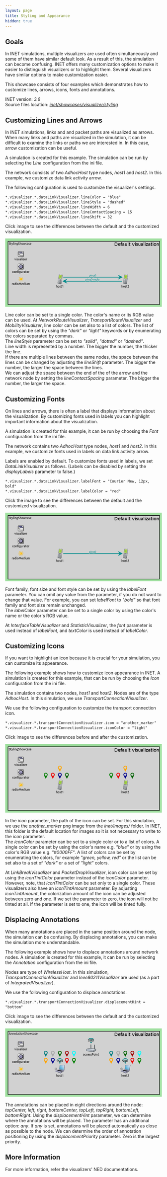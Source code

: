 ```yaml
---
layout: page
title: Styling and Appearance
hidden: true
---
```


<script type="text/javascript">
  function swapImage(id,before,after) {
    src=document.getElementById(id).src;
    if (src.match(before)) {
      document.getElementById(id).src=after;
    } else {
      document.getElementById(id).src=before;
    }
  }
</script>

## Goals

In INET simulations, multiple visualizers are used often simultaneously and some
of them have similar default look.  As a result of this, the simulation can become
confusing. INET offers many customization options to make it easier to distinguish
visualizers or to highlight them. Several visualizers have similar options to make
customization easier.

This showcase consists of four examples which demonstrates how to customize
lines, arrows, icons, fonts and annotations.

INET version: <var>3.6</var><br>
Source files location: <a href="https://github.com/inet-framework/inet-showcases/tree/master/visualizer/styling" target="_blank"><var>inet/showcases/visualizer/styling</var></a>

## Customizing Lines and Arrows

In INET simulations, links and and packet paths are visualized as arrows. When
many links and paths are visualized in the simulation, it can be difficult to
examine the links or paths we are interested in. In this case, arrow customization
can be useful.

A simulation is created for this example. The simulation can be run by selecting
the <var>Line</var> configuration from the ini file.

The network consists of two <var>AdhocHost</var> type nodes,
<var>host1</var> and <var>host2</var>. In this example, we customize data link
activity arrow.

The following configuration is used to customize the visualizer's settings.

``` {.snippet}
*.visualizer.*.dataLinkVisualizer.lineColor = "blue"
*.visualizer.*.dataLinkVisualizer.lineStyle = "dashed"
*.visualizer.*.dataLinkVisualizer.lineWidth = 6
*.visualizer.*.dataLinkVisualizer.lineContactSpacing = 15
*.visualizer.*.dataLinkVisualizer.lineShift = 32
```

Click image to see the differences between the default and the customized visualization.

<img id="lineImg" onclick="swapImage('lineImg','Line_default_v0727.png','Line_custom_v0727.png')" src="Line_default_v0727.png" class="screen" />

Line color can be set to a single color. The color's name or its RGB value can be
used. At <var>NetworkRouteVisualizer</var>,
<var>TransportRouteVisualizer</var> and <var>MobilityVisualizer</var>, line color
can be set also to a list of colors. The list of colors can be set by using the *"dark"*
or *"light"* keywords or by enumerating the colors separated by commas.<br>
The <var>lineStyle</var> parameter can be set to *"solid"*, *"dotted"* or
*"dashed"*.<br> Line width is represented by a number. The bigger the number,
the thicker the line.<br> If there are multiple lines between the same nodes, the
space between the lines can be changed by adjusting the <var>lineShift</var>
parameter. The bigger the number, the larger the space between the lines.<br>
We can adjust the space between the end of the of the arrow and the network
node by setting the <var>lineContactSpacing</var> parameter. The bigger the
number, the larger the space.

## Customizing Fonts

On lines and arrows, there is often a label that displays information about the
visualization. By customizing fonts used in labels you can highlight important
information about the visualization.

A simulation is created for this example, it can be run by choosing the
<var>Font</var> configuration from the ini file.

The network contains two <var>AdhocHost</var> type nodes, <var>host1</var>
and <var>host2</var>. In this example, we customize fonts used in labels on
data link activity arrow.

<!-- Question: all labels can be disabled? -->
Labels are enabled by default. To customize fonts used in labels, we set
<var>DataLinkVisualizer</var> as follows. (Labels can be disabled by setting the
<var>displayLabels</var> parameter to false.)

``` {.snippet}
*.visualizer.*.dataLinkVisualizer.labelFont = "Courier New, 12px, bold"
*.visualizer.*.dataLinkVisualizer.labelColor = "red"
```

Click the image to see the differences between the default and the customized visualization.

<img id="fontsImg" onclick="swapImage('fontsImg','Font_default_v0727.png','Font_custom_v0727.png')" src="Font_default_v0727.png" class="screen" />

Font family, font size and font style can be set by using the <var>labelFont</var>
parameter. You can omit any value from the parameter, if you do not want to
change that value. For example, you can set <var>labelFont</var> to *"bold"* so
that font family and font size remain unchanged.<br> The
<var>labelColor</var> parameter can be set to a single color by using the color's name
or the color's RGB value.

At <var>InterfaceTableVisualizer</var> and <var>StatisticVisualizer</var>, the
<var>font</var> parameter is used instead of <var>labelFont</var>, and
<var>textColor</var> is used instead of <var>labelColor</var>.

## Customizing Icons

If you want to highlight an icon because it is crucial for your simulation, you can
customize its appearance.

The following example shows how to customize icon appearance in INET. A
simulation is created for this example, that can be run by choosing the
<var>Icon</var> configuration from the ini file.

The simulation contains two nodes, <var>host1</var> and <var>host2</var>.
Nodes are of the type <var>AdhocHost</var>. In this simulation, we use
<var>TransportConnectionVisualizer</var>.

We use the following configuration to customize the transport connection icon.

``` {.snippet}
*.visualizer.*.transportConnectionVisualizer.icon = "another_marker"
*.visualizer.*.transportConnectionVisualizer.iconColor = "light"
```

Click image to see the differences before and after the customization.

<img id="iconImg" onclick="swapImage('iconImg','Icon_default_v0727.png','Icon_custom_v0727.png')" src="Icon_default_v0727.png" class="screen" />

In the <var>icon</var> parameter, the path of the icon can be set. For this
simulation, we use the *another\_marker* png image from the *inet/images/*
folder. In INET, this folder is the default location for images so it is not necessary
to write to the <var>icon</var> parameter.<br> The <var>iconColor</var>
parameter can be set to a single color or to a list of colors. A single color can be set
by using the color's name e.g. *"blue"* or by using the color's RGB value e.g.
*"\#0000FF"*. A list of colors can be set by enumerating the colors, for example
*"green, yellow, red"* or the list can be set also to a set of *"dark"* or a set of
*"light"* colors.

At <var>LinkBreakVisualizer</var> and <var>PacketDropVisualizer</var>, icon
color can be set by using the <var>iconTintColor</var> parameter instead of the
<var>iconColor</var> parameter. However, note, that <var>iconTintColor</var>
can be set only to a single color. These visualizers also have an
<var>iconTintAmount</var> parameter. By adjusting <var>iconTintAmount</var>, the
colorization amount of the icon can be adjusted between zero and one. If we set
the parameter to zero, the icon will not be tinted at all. If the parameter is set to
one, the icon will be tinted fully.

## Displacing Annotations

When many annotations are placed in the same position around the node, the
simulation can be confusing. By displacing annotations, you can make the
simulation more understandable.

The following example shows how to displace annotations around network nodes.
A simulation is created for this example, it can be run by selecting the
<var>Annotation</var> configuration from the ini file.

Nodes are type of <var>WirelessHost</var>. In this simulation,
<var>TransportConnectionVisualizer</var> and <var>Ieee80211Visualizer</var> are
used (as a part of <var>IntegratedVisualizer</var>).

We use the following configuration to displace annotations.

``` {.snippet}
*.visualizer.*.transportConnectionVisualizer.displacementHint = "bottom"
```

Click image to see the differences between the default and the customized visualization.

<!--TODO: images -->
<img id="annotImg" onclick="swapImage('annotImg','Annotation_default_v0802.png','Annotation_custom_v0802.png')" src="Annotation_default_v0802.png" class="screen" />

<!-- TODO: explanation -->
The annotations can be placed in eight directions around the node: *topCenter,
left, right, bottomCenter, topLeft, topRight, bottomLeft, bottomRight*. Using the
<var>displacementHint</var> parameter, we can determine where the
annotations will be placed. The parameter has an additional option: *any*. If
*any* is set, annotations will be placed automatically as close as possible to the
node. We can determine the order of annotation positioning by using the
<var>displacementPriority</var> parameter. Zero is the largest priority.

## More Information

For more information, refer the visualizers' NED documentations.
